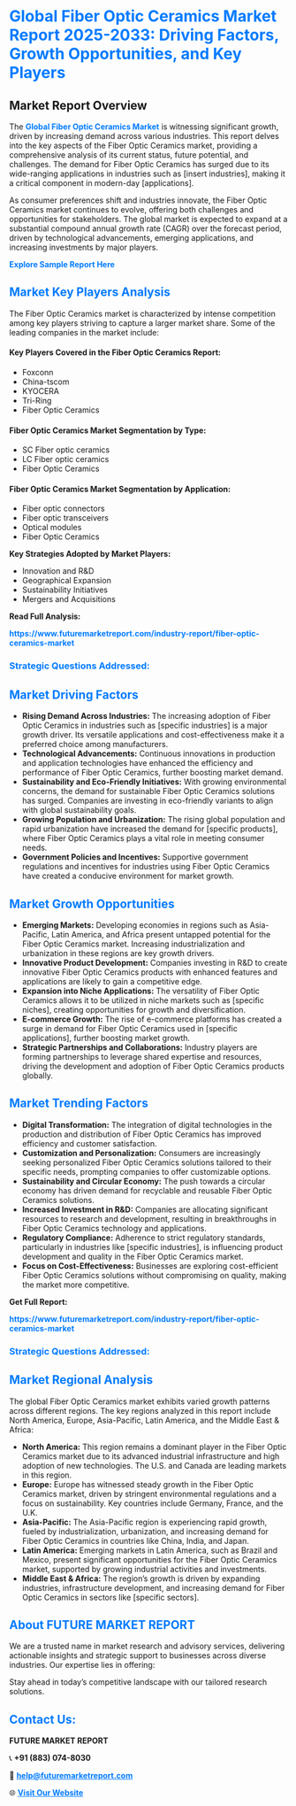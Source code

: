 <h1 style="color: #007BFF;">Global Fiber Optic Ceramics Market Report 2025-2033: Driving Factors, Growth Opportunities, and Key Players</h1>

<section id="overview">
<h2>Market Report Overview</h2>
<p>The <a href="https://www.futuremarketreport.com/industry-report/fiber-optic-ceramics-market" style="color: #007BFF; text-decoration: none;"><strong>Global Fiber Optic Ceramics Market</strong></a> is witnessing significant growth, driven by increasing demand across various industries. This report delves into the key aspects of the Fiber Optic Ceramics market, providing a comprehensive analysis of its current status, future potential, and challenges. The demand for Fiber Optic Ceramics has surged due to its wide-ranging applications in industries such as [insert industries], making it a critical component in modern-day [applications].</p>
<p>As consumer preferences shift and industries innovate, the Fiber Optic Ceramics market continues to evolve, offering both challenges and opportunities for stakeholders. The global market is expected to expand at a substantial compound annual growth rate (CAGR) over the forecast period, driven by technological advancements, emerging applications, and increasing investments by major players.</p>
</section>

<section id="overview">
<p><a href="https://www.futuremarketreport.com/request-sample/reportId=110369" style="color: #007BFF; text-decoration: none;"><strong>Explore Sample Report Here</strong></a></p>
</section>

<section id="key-players">
<h2 style="color: #007BFF;">Market Key Players Analysis</h2>
<p>The Fiber Optic Ceramics market is characterized by intense competition among key players striving to capture a larger market share. Some of the leading companies in the market include:</p>
<h4>Key Players Covered in the Fiber Optic Ceramics Report:</h4>
<ul><li>Foxconn</li><li>China-tscom</li><li>KYOCERA</li><li>Tri-Ring</li><li>Fiber Optic Ceramics</li></ul>
<h4>Fiber Optic Ceramics Market Segmentation by Type:</h4>
<ul><li>SC Fiber optic ceramics</li><li>LC Fiber optic ceramics</li><li>Fiber Optic Ceramics</li></ul>

<h4>Fiber Optic Ceramics Market Segmentation by Application:</h4>
<ul><li>Fiber optic connectors</li><li>Fiber optic transceivers</li><li>Optical modules</li><li>Fiber Optic Ceramics</li></ul>
<p><strong>Key Strategies Adopted by Market Players:</strong></p>
<ul>
<li>Innovation and R&D</li>
<li>Geographical Expansion</li>
<li>Sustainability Initiatives</li>
<li>Mergers and Acquisitions</li>
</ul>
</section>

<section>
<p><strong>Read Full Analysis: </strong></p><a href="https://www.futuremarketreport.com/industry-report/fiber-optic-ceramics-market" style="color: #007BFF; text-decoration: none;"><strong>https://www.futuremarketreport.com/industry-report/fiber-optic-ceramics-market</strong></a>
<h3 style="color: #007BFF;">Strategic Questions Addressed:</h3>
</section>

<section id="driving-factors">
<h2 style="color: #007BFF;">Market Driving Factors</h2>
<ul>
<li><strong>Rising Demand Across Industries:</strong> The increasing adoption of Fiber Optic Ceramics in industries such as [specific industries] is a major growth driver. Its versatile applications and cost-effectiveness make it a preferred choice among manufacturers.</li>
<li><strong>Technological Advancements:</strong> Continuous innovations in production and application technologies have enhanced the efficiency and performance of Fiber Optic Ceramics, further boosting market demand.</li>
<li><strong>Sustainability and Eco-Friendly Initiatives:</strong> With growing environmental concerns, the demand for sustainable Fiber Optic Ceramics solutions has surged. Companies are investing in eco-friendly variants to align with global sustainability goals.</li>
<li><strong>Growing Population and Urbanization:</strong> The rising global population and rapid urbanization have increased the demand for [specific products], where Fiber Optic Ceramics plays a vital role in meeting consumer needs.</li>
<li><strong>Government Policies and Incentives:</strong> Supportive government regulations and incentives for industries using Fiber Optic Ceramics have created a conducive environment for market growth.</li>
</ul>
</section>

<section id="growth-opportunities">
<h2 style="color: #007BFF;">Market Growth Opportunities</h2>
<ul>
<li><strong>Emerging Markets:</strong> Developing economies in regions such as Asia-Pacific, Latin America, and Africa present untapped potential for the Fiber Optic Ceramics market. Increasing industrialization and urbanization in these regions are key growth drivers.</li>
<li><strong>Innovative Product Development:</strong> Companies investing in R&D to create innovative Fiber Optic Ceramics products with enhanced features and applications are likely to gain a competitive edge.</li>
<li><strong>Expansion into Niche Applications:</strong> The versatility of Fiber Optic Ceramics allows it to be utilized in niche markets such as [specific niches], creating opportunities for growth and diversification.</li>
<li><strong>E-commerce Growth:</strong> The rise of e-commerce platforms has created a surge in demand for Fiber Optic Ceramics used in [specific applications], further boosting market growth.</li>
<li><strong>Strategic Partnerships and Collaborations:</strong> Industry players are forming partnerships to leverage shared expertise and resources, driving the development and adoption of Fiber Optic Ceramics products globally.</li>
</ul>
</section>

<section id="trending-factors">
<h2 style="color: #007BFF;">Market Trending Factors</h2>
<ul>
<li><strong>Digital Transformation:</strong> The integration of digital technologies in the production and distribution of Fiber Optic Ceramics has improved efficiency and customer satisfaction.</li>
<li><strong>Customization and Personalization:</strong> Consumers are increasingly seeking personalized Fiber Optic Ceramics solutions tailored to their specific needs, prompting companies to offer customizable options.</li>
<li><strong>Sustainability and Circular Economy:</strong> The push towards a circular economy has driven demand for recyclable and reusable Fiber Optic Ceramics solutions.</li>
<li><strong>Increased Investment in R&D:</strong> Companies are allocating significant resources to research and development, resulting in breakthroughs in Fiber Optic Ceramics technology and applications.</li>
<li><strong>Regulatory Compliance:</strong> Adherence to strict regulatory standards, particularly in industries like [specific industries], is influencing product development and quality in the Fiber Optic Ceramics market.</li>
<li><strong>Focus on Cost-Effectiveness:</strong> Businesses are exploring cost-efficient Fiber Optic Ceramics solutions without compromising on quality, making the market more competitive.</li>
</ul>
</section>

<section>
<p><strong>Get Full Report: </strong></p><a href="https://www.futuremarketreport.com/industry-report/fiber-optic-ceramics-market" style="color: #007BFF; text-decoration: none;"><strong>https://www.futuremarketreport.com/industry-report/fiber-optic-ceramics-market</strong></a>
<h3 style="color: #007BFF;">Strategic Questions Addressed:</h3>
</section>


<section id="regional-analysis">
<h2 style="color: #007BFF;">Market Regional Analysis</h2>
<p>The global Fiber Optic Ceramics market exhibits varied growth patterns across different regions. The key regions analyzed in this report include North America, Europe, Asia-Pacific, Latin America, and the Middle East & Africa:</p>
<ul>
<li><strong>North America:</strong> This region remains a dominant player in the Fiber Optic Ceramics market due to its advanced industrial infrastructure and high adoption of new technologies. The U.S. and Canada are leading markets in this region.</li>
<li><strong>Europe:</strong> Europe has witnessed steady growth in the Fiber Optic Ceramics market, driven by stringent environmental regulations and a focus on sustainability. Key countries include Germany, France, and the U.K.</li>
<li><strong>Asia-Pacific:</strong> The Asia-Pacific region is experiencing rapid growth, fueled by industrialization, urbanization, and increasing demand for Fiber Optic Ceramics in countries like China, India, and Japan.</li>
<li><strong>Latin America:</strong> Emerging markets in Latin America, such as Brazil and Mexico, present significant opportunities for the Fiber Optic Ceramics market, supported by growing industrial activities and investments.</li>
<li><strong>Middle East & Africa:</strong> The region’s growth is driven by expanding industries, infrastructure development, and increasing demand for Fiber Optic Ceramics in sectors like [specific sectors].</li>
</ul>
</section>

<footer>
<h2 style="color: #007BFF;">About FUTURE MARKET REPORT</h2>
<p>We are a trusted name in market research and advisory services, delivering actionable insights and strategic support to businesses across diverse industries. Our expertise lies in offering:</p>

<p>Stay ahead in today’s competitive landscape with our tailored research solutions.</p>

<h2 style="color: #007BFF;">Contact Us:</h2>
<p><strong>FUTURE MARKET REPORT</strong></p>
<p>📞 <strong>+91 (883) 074-8030</strong></p>
<p>📧 <strong><a href="mailto:help@futuremarketreport.com" style="color: #007BFF;">help@futuremarketreport.com</a></strong></p>
<p>🌐 <strong><a href="https://www.futuremarketreport.com/" style="color: #007BFF;">Visit Our Website</a></strong></p>
</footer>